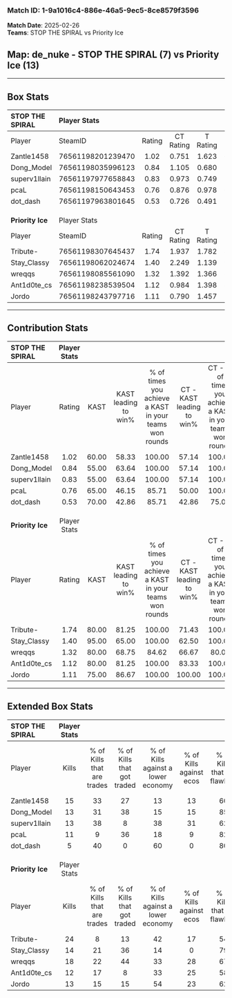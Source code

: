 ### Match ID: 1-9a1016c4-886e-46a5-9ec5-8ce8579f3596  
**Match Date**: 2025-02-26  
**Teams**: STOP THE SPIRAL vs Priority Ice  

## **Map**: de_nuke - STOP THE SPIRAL (7) vs Priority Ice (13)  
---  

## Box Stats  

| **STOP THE SPIRAL** | Player Stats      |        |           |          |       |       |       |         |        |      |     |
| :- | :- | :-: | :-: | :-: | :-: | :-: | :-: | :-: | :-: | :-: | :-: |
| Player              | SteamID           | Rating | CT Rating | T Rating | KAST  |  ADR  | Kills | Assists | Deaths | K/D  | HS% |
| Zantle1458          | 76561198201239470 |  1.02  |   0.751   |  1.623   | 60.00 | 78.4  |  15   |    4    |   15   | 1.00 | 40  |
| Dong_Model          | 76561198035996123 |  0.84  |   1.105   |  0.680   | 55.00 | 80.3  |  13   |    3    |   17   | 0.76 | 61  |
| superv1llain        | 76561197977658843 |  0.83  |   0.973   |  0.749   | 55.00 | 62.5  |  13   |    1    |   15   | 0.87 | 30  |
| pcaL                | 76561198150643453 |  0.76  |   0.876   |  0.978   | 65.00 | 71.0  |  11   |    5    |   19   | 0.58 | 36  |
| dot_dash            | 76561197963801645 |  0.53  |   0.726   |  0.491   | 70.00 | 41.8  |   5   |    6    |   16   | 0.31 | 40  |
|                     |                   |        |           |          |       |       |       |         |        |      |     |
|                     |                   |        |           |          |       |       |       |         |        |      |     |
|                     |                   |        |           |          |       |       |       |         |        |      |     |
| **Priority Ice**    | Player Stats      |        |           |          |       |       |       |         |        |      |     |
| Player              | SteamID           | Rating | CT Rating | T Rating | KAST  |  ADR  | Kills | Assists | Deaths | K/D  | HS% |
| Tribute-            | 76561198307645437 |  1.74  |   1.937   |  1.782   | 80.00 | 125.9 |  24   |    5    |   14   | 1.71 | 54  |
| Stay_Classy         | 76561198062024674 |  1.40  |   2.249   |  1.139   | 95.00 | 72.5  |  14   |    5    |   8    | 1.75 | 50  |
| wreqqs              | 76561198085561090 |  1.32  |   1.392   |  1.366   | 80.00 | 82.2  |  18   |    2    |   14   | 1.29 | 44  |
| Ant1d0te_cs         | 76561198238539504 |  1.12  |   0.984   |  1.398   | 80.00 | 73.1  |  12   |    4    |   11   | 1.09 | 41  |
| Jordo               | 76561198243797716 |  1.11  |   0.790   |  1.457   | 75.00 | 68.0  |  13   |    3    |   11   | 1.18 | 69  |
---  

## Contribution Stats  

| **STOP THE SPIRAL** | Player Stats |       |                      |                                                        |                           |                                                             |                          |                                                            |
| :- | :-: | :-: | :-: | :-: | :-: | :-: | :-: | :-: |
| Player              |    Rating    | KAST  | KAST leading to win% | % of times you achieve a KAST in your teams won rounds | CT - KAST leading to win% | CT - % of times you achieve a KAST in your teams won rounds | T - KAST leading to win% | T - % of times you achieve a KAST in your teams won rounds |
| Zantle1458          |     1.02     | 60.00 |        58.33         |                         100.00                         |           57.14           |                           100.00                            |          60.00           |                           100.00                           |
| Dong_Model          |     0.84     | 55.00 |        63.64         |                         100.00                         |           57.14           |                           100.00                            |          75.00           |                           100.00                           |
| superv1llain        |     0.83     | 55.00 |        63.64         |                         100.00                         |           57.14           |                           100.00                            |          75.00           |                           100.00                           |
| pcaL                |     0.76     | 65.00 |        46.15         |                         85.71                          |           50.00           |                           100.00                            |          40.00           |                           66.67                            |
| dot_dash            |     0.53     | 70.00 |        42.86         |                         85.71                          |           42.86           |                            75.00                            |          42.86           |                           100.00                           |
|                     |              |       |                      |                                                        |                           |                                                             |                          |                                                            |
|                     |              |       |                      |                                                        |                           |                                                             |                          |                                                            |
|                     |              |       |                      |                                                        |                           |                                                             |                          |                                                            |
| **Priority Ice**    | Player Stats |       |                      |                                                        |                           |                                                             |                          |                                                            |
| Player              |    Rating    | KAST  | KAST leading to win% | % of times you achieve a KAST in your teams won rounds | CT - KAST leading to win% | CT - % of times you achieve a KAST in your teams won rounds | T - KAST leading to win% | T - % of times you achieve a KAST in your teams won rounds |
| Tribute-            |     1.74     | 80.00 |        81.25         |                         100.00                         |           71.43           |                           100.00                            |          88.89           |                           100.00                           |
| Stay_Classy         |     1.40     | 95.00 |        65.00         |                         100.00                         |           62.50           |                           100.00                            |          66.67           |                           100.00                           |
| wreqqs              |     1.32     | 80.00 |        68.75         |                         84.62                          |           66.67           |                            80.00                            |          70.00           |                           87.50                            |
| Ant1d0te_cs         |     1.12     | 80.00 |        81.25         |                         100.00                         |           83.33           |                           100.00                            |          80.00           |                           100.00                           |
| Jordo               |     1.11     | 75.00 |        86.67         |                         100.00                         |          100.00           |                           100.00                            |          80.00           |                           100.00                           |
---  

## Extended Box Stats  

| **STOP THE SPIRAL** | Player Stats |                            |                            |                                    |                         |                              |                                 |        |                             |                                     |                          |                               |                            |
| :- | :-: | :-: | :-: | :-: | :-: | :-: | :-: | :-: | :-: | :-: | :-: | :-: | :-: |
| Player              |    Kills     | % of Kills that are trades | % of Kills that got traded | % of Kills against a lower economy | % of Kills against ecos | % of Kills that are flawless | % of Kills that are close duels | Deaths | % of Deaths that get traded | % of Deaths against a lower economy | % of Deaths against ecos | % of Deaths that are flawless | % of Deaths that are close |
| Zantle1458          |      15      |             33             |             27             |                 13                 |           13            |              60              |                0                |   15   |             20              |                  7                  |            0             |              47               |             0              |
| Dong_Model          |      13      |             31             |             38             |                 15                 |           15            |              85              |                0                |   17   |             18              |                  6                  |            6             |              65               |             6              |
| superv1llain        |      13      |             38             |             8              |                 38                 |           31            |              62              |                0                |   15   |             13              |                  7                  |            7             |              80               |             7              |
| pcaL                |      11      |             9              |             36             |                 18                 |            9            |              82              |                9                |   19   |             32              |                 11                  |            5             |              58               |             11             |
| dot_dash            |      5       |             40             |             0              |                 60                 |            0            |              80              |                0                |   16   |             25              |                  0                  |            0             |              56               |             0              |
|                     |              |                            |                            |                                    |                         |                              |                                 |        |                             |                                     |                          |                               |                            |
|                     |              |                            |                            |                                    |                         |                              |                                 |        |                             |                                     |                          |                               |                            |
|                     |              |                            |                            |                                    |                         |                              |                                 |        |                             |                                     |                          |                               |                            |
| **Priority Ice**    | Player Stats |                            |                            |                                    |                         |                              |                                 |        |                             |                                     |                          |                               |                            |
| Player              |    Kills     | % of Kills that are trades | % of Kills that got traded | % of Kills against a lower economy | % of Kills against ecos | % of Kills that are flawless | % of Kills that are close duels | Deaths | % of Deaths that get traded | % of Deaths against a lower economy | % of Deaths against ecos | % of Deaths that are flawless | % of Deaths that are close |
| Tribute-            |      24      |             8              |             13             |                 42                 |           17            |              54              |                8                |   14   |             29              |                 36                  |            21            |              64               |             7              |
| Stay_Classy         |      14      |             21             |             36             |                 14                 |            0            |              79              |                0                |   8    |             25              |                 25                  |            13            |              75               |             0              |
| wreqqs              |      18      |             22             |             44             |                 33                 |           28            |              67              |               11                |   14   |             14              |                 21                  |            7             |              86               |             0              |
| Ant1d0te_cs         |      12      |             17             |             8              |                 33                 |           25            |              58              |                0                |   11   |             36              |                 36                  |            18            |              55               |             0              |
| Jordo               |      13      |             15             |             15             |                 54                 |           23            |              62              |                0                |   11   |             27              |                 18                  |            9             |              82               |             0              |
